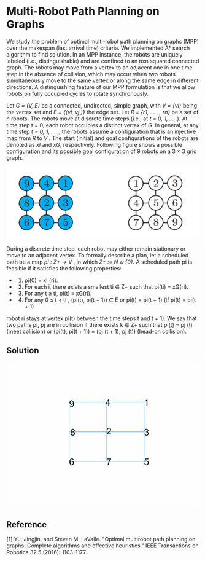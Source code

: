 # Multi-Robot Path Planning on Graphs

We study the problem of optimal multi-robot path planning on graphs (MPP) over the makespan (last arrival time) criteria. We implemented A* search algorithm to find solution. In an MPP instance, the robots are uniquely labeled (i.e., distinguishable) and
are confined to an nxn squared connected graph. The robots may move from a vertex to an adjacent one in one time step in the
absence of collision, which may occur when two robots simultaneously move to the same vertex or along the same edge in
different directions. A distinguishing feature of our MPP formulation is that we allow robots on fully occupied cycles to rotate
synchronously.

Let *G = (V, E)* be a connected, undirected, simple graph, with *V = {vi}* being the vertex set and *E = {(vi, vj )}* the edge
set. Let *R = {r1, . . . , rn}* be a set of *n* robots. The robots move at discrete time steps (i.e., at *t = 0, 1, . . .*). At time step t = 0, each robot occupies a distinct vertex of *G*. In general, at any time step *t = 0, 1, . . .*, the robots assume a configuration that is an injective map from *R* to *V* . The start (initial) and goal configurations of the robots are denoted as *xI* and *xG*, respectively.
Following figure shows a possible configuration and its possible goal configuration of 9 robots on a 3 × 3 grid graph. 

![Alt Text](Output/startendpositions.jpg)

During a discrete time step, each robot may either remain stationary or move to an adjacent vertex. To formally describe a plan, let a scheduled path be a map *pi : Z+ → V* , in which *Z+ := N ∪ {0}*. A scheduled path pi is feasible if it satisfies the following properties: 

* 1) pi(0) = xI (ri). 

* 2) For each i, there exists a smallest ti ∈ Z+ such that pi(ti) = xG(ri). 

* 3) For any t ≥ ti, pi(t) ≡ xG(ri). 

* 4) For any 0 ≤ t < ti , (pi(t), pi(t + 1)) ∈ E or pi(t) = pi(t + 1) (if pi(t) = pi(t + 1)

robot ri stays at vertex pi(t) between the time steps t and t + 1). We say that two paths pi, pj are in collision if there exists k ∈ Z+ such that pi(t) = pj (t) (meet collision) or (pi(t), pi(t + 1)) = (pj (t + 1), pj (t)) (head-on collision). 

## Solution




![Alt Text](Output/result.gif)



## Reference
[1] Yu, Jingjin, and Steven M. LaValle. "Optimal multirobot path planning on graphs: Complete algorithms and effective heuristics." IEEE Transactions on Robotics 32.5 (2016): 1163-1177.
